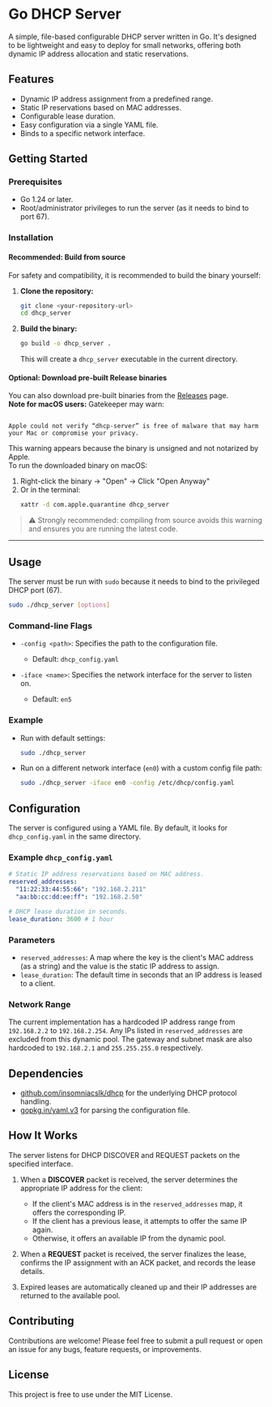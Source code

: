 # Go DHCP Server

A simple, file-based configurable DHCP server written in Go. It's designed to be lightweight and easy to deploy for small networks, offering both dynamic IP address allocation and static reservations.

## Features

-   Dynamic IP address assignment from a predefined range.
-   Static IP reservations based on MAC addresses.
-   Configurable lease duration.
-   Easy configuration via a single YAML file.
-   Binds to a specific network interface.

## Getting Started

### Prerequisites

-   Go 1.24 or later.
-   Root/administrator privileges to run the server (as it needs to bind to port 67).

### Installation

#### Recommended: Build from source

For safety and compatibility, it is recommended to build the binary yourself:

1.  **Clone the repository:**
    ```sh
    git clone <your-repository-url>
    cd dhcp_server
    ```

2.  **Build the binary:**
    ```sh
    go build -o dhcp_server .
    ```
    This will create a `dhcp_server` executable in the current directory.

#### Optional: Download pre-built Release binaries

You can also download pre-built binaries from the [Releases](https://github.com/rm-wall/dhcp_server/releases) page.  
**Note for macOS users:** Gatekeeper may warn:

````

Apple could not verify “dhcp-server” is free of malware that may harm your Mac or compromise your privacy.

````

This warning appears because the binary is unsigned and not notarized by Apple.  
To run the downloaded binary on macOS:

1. Right-click the binary → "Open" → Click "Open Anyway"
2. Or in the terminal:
    ```sh
    xattr -d com.apple.quarantine dhcp_server
    ```

> ⚠️ Strongly recommended: compiling from source avoids this warning and ensures you are running the latest code.

---

## Usage

The server must be run with `sudo` because it needs to bind to the privileged DHCP port (67).

```sh
sudo ./dhcp_server [options]
````

### Command-line Flags

* `-config <path>`: Specifies the path to the configuration file.

    * Default: `dhcp_config.yaml`
* `-iface <name>`: Specifies the network interface for the server to listen on.

    * Default: `en5`

### Example

* Run with default settings:

  ```sh
  sudo ./dhcp_server
  ```

* Run on a different network interface (`en0`) with a custom config file path:

  ```sh
  sudo ./dhcp_server -iface en0 -config /etc/dhcp/config.yaml
  ```

## Configuration

The server is configured using a YAML file. By default, it looks for `dhcp_config.yaml` in the same directory.

### Example `dhcp_config.yaml`

```yaml
# Static IP address reservations based on MAC address.
reserved_addresses:
  "11:22:33:44:55:66": "192.168.2.211"
  "aa:bb:cc:dd:ee:ff": "192.168.2.50"

# DHCP lease duration in seconds.
lease_duration: 3600 # 1 hour
```

### Parameters

* `reserved_addresses`: A map where the key is the client's MAC address (as a string) and the value is the static IP address to assign.
* `lease_duration`: The default time in seconds that an IP address is leased to a client.

### Network Range

The current implementation has a hardcoded IP address range from `192.168.2.2` to `192.168.2.254`. Any IPs listed in `reserved_addresses` are excluded from this dynamic pool. The gateway and subnet mask are also hardcoded to `192.168.2.1` and `255.255.255.0` respectively.

## Dependencies

* [github.com/insomniacslk/dhcp](https://github.com/insomniacslk/dhcp) for the underlying DHCP protocol handling.
* [gopkg.in/yaml.v3](https://gopkg.in/yaml.v3) for parsing the configuration file.

## How It Works

The server listens for DHCP DISCOVER and REQUEST packets on the specified interface.

1. When a **DISCOVER** packet is received, the server determines the appropriate IP address for the client:

    * If the client's MAC address is in the `reserved_addresses` map, it offers the corresponding IP.
    * If the client has a previous lease, it attempts to offer the same IP again.
    * Otherwise, it offers an available IP from the dynamic pool.
2. When a **REQUEST** packet is received, the server finalizes the lease, confirms the IP assignment with an ACK packet, and records the lease details.
3. Expired leases are automatically cleaned up and their IP addresses are returned to the available pool.

## Contributing

Contributions are welcome! Please feel free to submit a pull request or open an issue for any bugs, feature requests, or improvements.

## License

This project is free to use under the MIT License.
